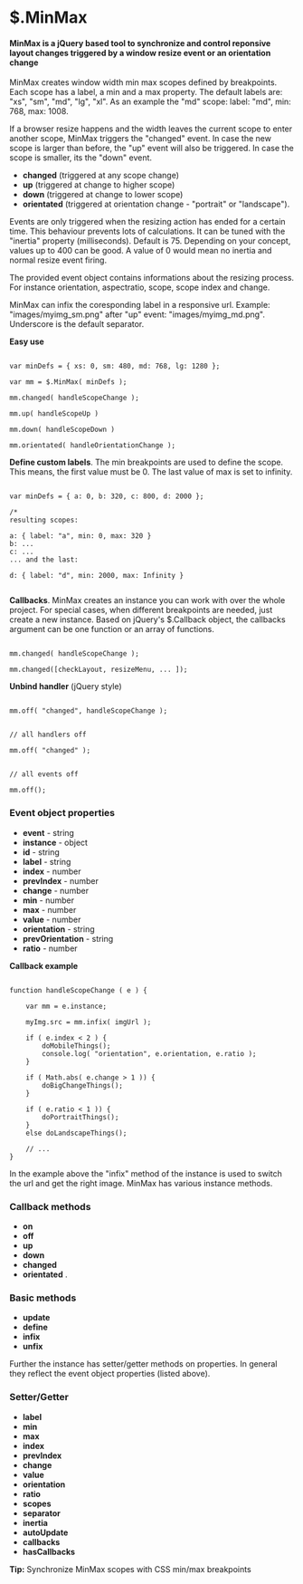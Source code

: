 # $.MinMax

#### MinMax is a jQuery based tool to synchronize and control reponsive layout changes triggered by a window resize event or an orientation change

MinMax creates window width min max scopes defined by breakpoints. Each scope has a label, a min and a max property. The default labels are: "xs", "sm", "md", "lg", "xl". As an example the "md" scope: label: "md", min: 768, max: 1008.

If a browser resize happens and the width leaves the current scope to enter another scope, MinMax triggers the "changed" event. In case the new scope is larger than before, the "up" event will also be triggered. In case the scope is smaller, its the "down" event.

- **changed** (triggered at any scope change)
- **up**  (triggered at change to higher scope)
- **down** (triggered at change to lower scope)
- **orientated** (triggered at orientation change - "portrait" or "landscape").

Events are only triggered when the resizing action has ended for a certain time. This behaviour prevents lots of calculations. It can be tuned with the "inertia" property (milliseconds). Default is 75. Depending on your concept, values up to 400 can be good. A value of 0 would mean no inertia and normal resize event firing.

The provided event object contains informations about the resizing process. For instance orientation, aspectratio, scope, scope index and change.

MinMax can infix the coresponding label in a responsive url. Example: "images/myimg_sm.png" after "up" event: "images/myimg_md.png". Underscore is the default separator.



**Easy use**
```

var minDefs = { xs: 0, sm: 480, md: 768, lg: 1280 };

var mm = $.MinMax( minDefs );

mm.changed( handleScopeChange );

mm.up( handleScopeUp )

mm.down( handleScopeDown )

mm.orientated( handleOrientationChange );

```

**Define custom labels**. The min breakpoints are used to define the scope. This means, the first value must be 0. The last value of max is set to infinity. 
```

var minDefs = { a: 0, b: 320, c: 800, d: 2000 };

/*
resulting scopes:

a: { label: "a", min: 0, max: 320 }
b: ...
c: ...
... and the last:

d: { label: "d", min: 2000, max: Infinity }


```

**Callbacks**. MinMax creates an instance you can work with over the whole project. For special cases, when different breakpoints are needed, just create a new instance. Based on jQuery's $.Callback object, the callbacks argument can be one function or an array of functions.

```

mm.changed( handleScopeChange );

mm.changed([checkLayout, resizeMenu, ... ]);

```

**Unbind handler** (jQuery style)
```

mm.off( "changed", handleScopeChange );


// all handlers off

mm.off( "changed" );


// all events off

mm.off();

```

### Event object properties

- **event** - string
- **instance** - object
- **id** - string
- **label** - string
- **index** - number
- **prevIndex** - number
- **change** - number
- **min** - number
- **max** - number
- **value** - number
- **orientation** - string
- **prevOrientation** - string
- **ratio** - number


**Callback example**
```

function handleScopeChange ( e ) {
    
    var mm = e.instance;
    
    myImg.src = mm.infix( imgUrl );
    
    if ( e.index < 2 ) {
        doMobileThings();
        console.log( "orientation", e.orientation, e.ratio );
    }
    
    if ( Math.abs( e.change > 1 )) {
        doBigChangeThings();
    }
    
    if ( e.ratio < 1 )) {
        doPortraitThings();
    }
    else doLandscapeThings();
    
    // ...
}

```

In the example above the "infix" method of the instance is used to switch the url and get the right image. MinMax has various instance methods.

### Callback methods

- **on**
- **off**
- **up**
- **down**
- **changed**
- **orientated**
.

### Basic methods

- **update**
- **define**
- **infix**
- **unfix**

Further the instance has setter/getter methods on properties. In general they reflect the event object properties (listed above).

### Setter/Getter

- **label**
- **min**
- **max**
- **index**
- **prevIndex**
- **change**
- **value**
- **orientation**
- **ratio**
- **scopes**
- **separator**
- **inertia**
- **autoUpdate**
- **callbacks**
- **hasCallbacks**

**Tip:** Synchronize MinMax scopes with CSS min/max breakpoints